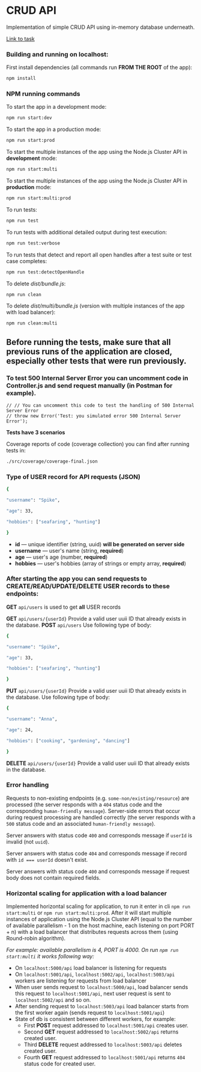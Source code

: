 # CRUD API

Implementation of simple CRUD API using in-memory database underneath.

[Link to task](https://github.com/AlreadyBored/nodejs-assignments/blob/main/assignments/crud-api/assignment.md)

### Building and running on localhost:

First install dependencies (all commands run **FROM THE ROOT** of the app):

```sh
npm install
```
### NPM running commands

To start the app in a development mode:

```sh
npm run start:dev
```

To start the app in a production mode:

```sh
npm run start:prod
```

To start the multiple instances of the app using the Node.js Cluster API in **development** mode:

```sh
npm run start:multi
```


To start the multiple instances of the app using the Node.js Cluster API in **production** mode:

```sh
npm run start:multi:prod
```

To run tests:
```sh
npm run test
```
To run tests with additional detailed output during test execution:
```sh
npm run test:verbose
```

To run tests that detect and report all open handles after a test suite or test case completes:
```sh
npm run test:detectOpenHandle
```

To delete _dist/bundle.js_:

```sh
npm run clean
```

To delete _dist/multi/bundle.js_ (version with multiple instances of the app with load balancer):

```sh
npm run clean:multi
```

## Before running the tests, make sure that all previous runs of the application are closed, especially other tests that were run previously.

### To test 500 Internal Server Error you can uncomment code in **Controller.js** and send request manually (in Postman for example).
```
// // You can uncomment this code to test the handling of 500 Internal Server Error
// throw new Error('Test: you simulated error 500 Internal Server Error');
```

**Tests have 3 scenarios**

Coverage reports of code (coverage collection) you can find after running tests in:
```sh
./src/coverage/coverage-final.json
```

### Type of USER record for API requests (JSON)

```sh
{

"username": "Spike",

"age": 33,

"hobbies": ["seafaring", "hunting"]

}
```

- **id** — unique identifier (string, uuid) **will be generated on server side**
- **username** — user's name (string, **required**)
- **age** — user's age (number, **required**)
- **hobbies** — user's hobbies (array of strings or empty array, **required**)

### After starting the app you can send requests to CREATE/READ/UPDATE/DELETE USER records to these endpoints:

**GET** `api/users` is used to get **all** USER records

**GET** `api/users/{userId}`
Provide a valid user uuii ID that already exists in the database.
**POST** `api/users`
Use following type of body:

```sh
{

"username": "Spike",

"age": 33,

"hobbies": ["seafaring", "hunting"]

}
```

**PUT** `api/users/{userId}`
Provide a valid user uuii ID that already exists in the database.
Use following type of body:

```sh
{

"username": "Anna",

"age": 24,

"hobbies": ["cooking", "gardening", "dancing"]

}
```

**DELETE** `api/users/{userId}`
Provide a valid user uuii ID that already exists in the database.

### Error handling
Requests to non-existing endpoints (e.g. `some-non/existing/resource`) are processed (the server responds with a `404` status code and the corresponding `human-friendly message`).
Server-side errors that occur during request processing are handled correctly (the server responds with a `500` status code and an associated `human-friendly message`).

Server answers with status code `400` and corresponds message if `userId` is invalid (not `uuid`).

Server answers with status code `404` and corresponds message if record with `id === userId` doesn't exist.

Server answers with status code `400` and corresponds message if request body does not contain required fields.


### Horizontal scaling for application with a load balancer

Implemented horizontal scaling for application, to run it enter in cli `npm run start:multi` or `npm run start:multi:prod`. After it will start multiple instances of application using the Node.js Cluster API (equal to the number of available parallelism - 1 on the host machine, each listening on port PORT + n) with a load balancer that distributes requests across them (using Round-robin algorithm).

_For example: available parallelism is 4, PORT is 4000. On run `npm run start:multi` it works following way:_

- On `localhost:5000/api` load balancer is listening for requests
- On `localhost:5001/api`, `localhost:5002/api`, `localhost:5003/api` workers are listening for requests from load balancer
- When user sends request to `localhost:5000/api`, load balancer sends this request to `localhost:5001/api`, next user request is sent to `localhost:5002/api` and so on.
- After sending request to `localhost:5003/api` load balancer starts from the first worker again (sends request to `localhost:5001/api`)
- State of db is consistent between different workers, for example:
    * First **POST** request addressed to `localhost:5001/api` creates user.
    * Second **GET** request addressed to `localhost:5002/api` returns created user.
    * Third **DELETE** request addressed to `localhost:5003/api` deletes created user.
    * Fourth **GET** request addressed to `localhost:5001/api` returns `404` status code for created user.